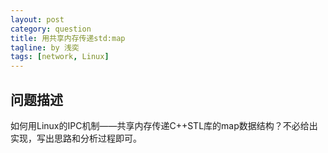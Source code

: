 ```yaml
---
layout: post
category: question
title: 用共享内存传递std:map
tagline: by 浅奕
tags: [network, Linux]
---
```


## 问题描述

如何用Linux的IPC机制——共享内存传递C++STL库的map数据结构？不必给出实现，写出思路和分析过程即可。
